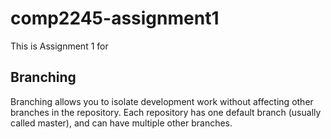 # comp2245-assignment1
This is Assignment 1 for <Sequoyah Simmons>
## Branching
Branching allows you to isolate development work without
affecting other branches in the repository. Each repository
has one default branch (usually called master), and can have
multiple other branches.
